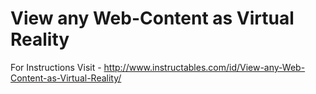 # View any Web-Content as Virtual Reality
For Instructions Visit - http://www.instructables.com/id/View-any-Web-Content-as-Virtual-Reality/
